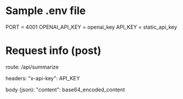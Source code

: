 # Sample .env file
PORT = 4001
OPENAI_API_KEY = openai_key
API_KEY = static_api_key

# Request info (post)
route: /api/summarize 

headers: 
  "x-api-key": API_KEY

body (json): 
  "content": base64_encoded_content
